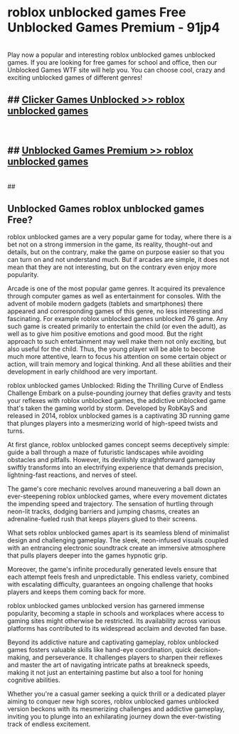 # roblox unblocked games  Free Unblocked Games Premium - 91jp4 <br>
<br>
Play now a popular and interesting roblox unblocked games unblocked games. If you are looking for free games for school and office, then our Unblocked Games WTF site will help you. You can choose cool, crazy and exciting unblocked games of different genres!


## ##  [Clicker Games Unblocked >> roblox unblocked games](http://freeplayer.one?title=roblox_unblocked_games&ref=UGames)
  <br>

##  ## [Unblocked Games Premium >> roblox unblocked games](http://freeplayer.one?title=roblox_unblocked_games&ref=UGames)
  <br>
  ##



## Unblocked Games roblox unblocked games Free?

roblox unblocked games are a very popular game for today, where there is a bet not on a strong immersion in the game, its reality, thought-out and details, but on the contrary, make the game on purpose easier so that you can turn on and not understand much. But if arcades are simple, it does not mean that they are not interesting, but on the contrary even enjoy more popularity.

Arcade is one of the most popular game genres. It acquired its prevalence through computer games as well as entertainment for consoles. With the advent of mobile modern gadgets (tablets and smartphones) there appeared and corresponding games of this genre, no less interesting and fascinating. For example roblox unblocked games unblocked 76 game. Any such game is created primarily to entertain the child (or even the adult), as well as to give him positive emotions and good mood. But the right approach to such entertainment may well make them not only exciting, but also useful for the child. Thus, the young player will be able to become much more attentive, learn to focus his attention on some certain object or action, will train memory and logical thinking. And all these abilities and their development in early childhood are very important.

roblox unblocked games Unblocked: Riding the Thrilling Curve of Endless Challenge
Embark on a pulse-pounding journey that defies gravity and tests your reflexes with roblox unblocked games, the addictive unblocked game that's taken the gaming world by storm. Developed by RobKayS and released in 2014, roblox unblocked games is a captivating 3D running game that plunges players into a mesmerizing world of high-speed twists and turns.

At first glance, roblox unblocked games concept seems deceptively simple: guide a ball through a maze of futuristic landscapes while avoiding obstacles and pitfalls. However, its devilishly straightforward gameplay swiftly transforms into an electrifying experience that demands precision, lightning-fast reactions, and nerves of steel.

The game's core mechanic revolves around maneuvering a ball down an ever-steepening roblox unblocked games, where every movement dictates the impending speed and trajectory. The sensation of hurtling through neon-lit tracks, dodging barriers and jumping chasms, creates an adrenaline-fueled rush that keeps players glued to their screens.

What sets roblox unblocked games apart is its seamless blend of minimalist design and challenging gameplay. The sleek, neon-infused visuals coupled with an entrancing electronic soundtrack create an immersive atmosphere that pulls players deeper into the games hypnotic grip.

Moreover, the game's infinite procedurally generated levels ensure that each attempt feels fresh and unpredictable. This endless variety, combined with escalating difficulty, guarantees an ongoing challenge that hooks players and keeps them coming back for more.

roblox unblocked games unblocked version has garnered immense popularity, becoming a staple in schools and workplaces where access to gaming sites might otherwise be restricted. Its availability across various platforms has contributed to its widespread acclaim and devoted fan base.

Beyond its addictive nature and captivating gameplay, roblox unblocked games fosters valuable skills like hand-eye coordination, quick decision-making, and perseverance. It challenges players to sharpen their reflexes and master the art of navigating intricate paths at breakneck speeds, making it not just an entertaining pastime but also a tool for honing cognitive abilities.

Whether you're a casual gamer seeking a quick thrill or a dedicated player aiming to conquer new high scores, roblox unblocked games unblocked version beckons with its mesmerizing challenges and addictive gameplay, inviting you to plunge into an exhilarating journey down the ever-twisting track of endless excitement.